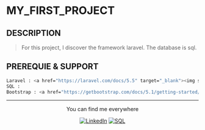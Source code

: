 # MY_FIRST_PROJECT

## DESCRIPTION

> For this project, I discover the framework laravel. The database is sql.
## PREREQUIE & SUPPORT

```bash
Laravel : <a href="https://laravel.com/docs/5.5" target="_blank"><img src="https://img.shields.io/badge/Laravel-laravel.svg?&style=flat-square&logo=laravel&logoColor=red&color=white" alt="Laravel"></a>
SQL : 
Bootstrap : <a href="https://getbootstrap.com/docs/5.1/getting-started/introduction/" target="_blank"><img src="" alt="Bootstrap"></a>
```

<div align="center">

---

You can find me everywhere

<a href="https://www.linkedin.com/in/mawul%C3%A9-toudoguin-54a0831a3/" target="_blank"><img src="https://img.shields.io/badge/LinkedIn-%230077B5.svg?&style=flat-square&logo=linkedin&logoColor=white" alt="LinkedIn"></a>
<a href="https://www.codecademy.com/learn/learn-sql" target="_blank"><img src="https://img.shields.io/badge/MySQL-mysql.svg?&style=flat-square&logo=sql&color=white?&color=blue" alt="SQL"></a>
</div>